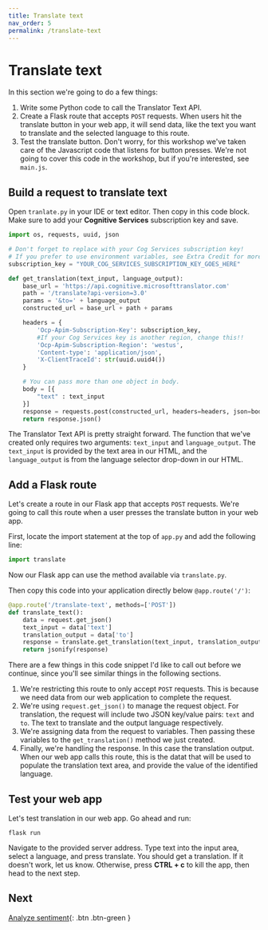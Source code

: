 ```yaml
---
title: Translate text
nav_order: 5
permalink: /translate-text
---
```


# Translate text

In this section we're going to do a few things:

1. Write some Python code to call the Translator Text API.
2. Create a Flask route that accepts `POST` requests. When users hit the translate button in your web app, it will send data, like the text you want to translate and the selected language to this route.
3. Test the translate button. Don't worry, for this workshop we've taken care of the Javascript code that listens for button presses. We're not going to cover this code in the workshop, but if you're interested, see `main.js`.

## Build a request to translate text

Open `tranlate.py` in your IDE or text editor. Then copy in this code block. Make sure to add your **Cognitive Services** subscription key and save.

```python
import os, requests, uuid, json

# Don't forget to replace with your Cog Services subscription key!
# If you prefer to use environment variables, see Extra Credit for more info.
subscription_key = "YOUR_COG_SERVICES_SUBSCRIPTION_KEY_GOES_HERE"

def get_translation(text_input, language_output):
    base_url = 'https://api.cognitive.microsofttranslator.com'
    path = '/translate?api-version=3.0'
    params = '&to=' + language_output
    constructed_url = base_url + path + params

    headers = {
        'Ocp-Apim-Subscription-Key': subscription_key,
        #If your Cog Services key is another region, change this!!
        'Ocp-Apim-Subscription-Region': 'westus',
        'Content-type': 'application/json',
        'X-ClientTraceId': str(uuid.uuid4())
    }

    # You can pass more than one object in body.
    body = [{
        "text" : text_input
    }]
    response = requests.post(constructed_url, headers=headers, json=body)
    return response.json()
```

The Translator Text API is pretty straight forward. The function that we've created only requires two arguments: `text_input` and `language_output`. The `text_input` is provided by the text area in our HTML, and the `language_output` is from the language selector drop-down in our HTML.

## Add a Flask route

Let's create a route in our Flask app that accepts `POST` requests. We're going to call this route when a user presses the translate button in your web app.

First, locate the import statement at the top of `app.py` and add the following line:

```python
import translate
```

Now our Flask app can use the method available via `translate.py`.

Then copy this code into your application directly below `@app.route('/')`:

```python
@app.route('/translate-text', methods=['POST'])
def translate_text():
    data = request.get_json()
    text_input = data['text']
    translation_output = data['to']
    response = translate.get_translation(text_input, translation_output)
    return jsonify(response)
```

There are a few things in this code snippet I'd like to call out before we continue, since you'll see similar things in the following sections.

1. We're restricting this route to only accept `POST` requests. This is because we need data from our web application to complete the request.
2. We're using `request.get_json()` to manage the request object. For translation, the request will include two JSON key/value pairs: `text` and `to`. The text to translate and the output language respectively.
3. We're assigning data from the request to variables. Then passing these variables to the `get_translation()` method we just created.
4. Finally, we're handling the response. In this case the translation output. When our web app calls this route, this is the datat that will be used to populate the translation text area, and provide the value of the identified language.

## Test your web app

Let's test translation in our web app. Go ahead and run:

```
flask run
```

Navigate to the provided server address. Type text into the input area, select a language, and press translate. You should get a translation. If it doesn't work, let us know. Otherwise, press **CTRL + c** to kill the app, then head to the next step.

## Next

[Analyze sentiment](analyze-sentiment){: .btn .btn-green }
